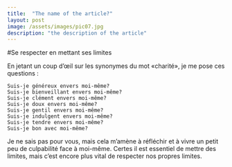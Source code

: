 ```yaml
---
title:  "The name of the article?"
layout: post
image: /assets/images/pic07.jpg
description: "the description of the article"
---
```


 
#Se respecter en mettant ses limites

En jetant un coup d’œil sur les synonymes du mot «charité», je me pose ces questions :

    Suis-je généreux envers moi-même?
    Suis-je bienveillant envers moi-même?
    Suis-je clément envers moi-même?
    Suis-je doux envers moi-même?
    Suis-je gentil envers moi-même?
    Suis-je indulgent envers moi-même?
    Suis-je tendre envers moi-même?
    Suis-je bon avec moi-même?

 

Je ne sais pas pour vous, mais cela m’amène à réfléchir et à vivre un petit peu de culpabilité face à moi-même. Certes il est essentiel de mettre des limites, mais c’est encore plus vital de respecter nos propres limites.
